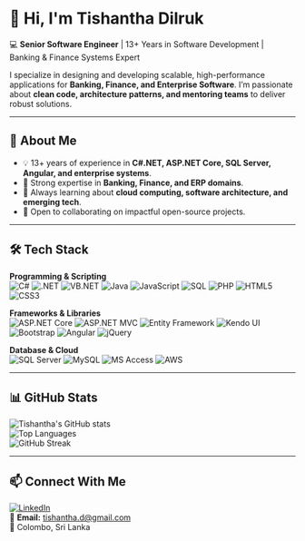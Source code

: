 # 👋 Hi, I'm Tishantha Dilruk

💻 **Senior Software Engineer** | 13+ Years in Software Development | Banking & Finance Systems Expert  

I specialize in designing and developing scalable, high-performance applications for **Banking, Finance, and Enterprise Software**. I’m passionate about **clean code, architecture patterns, and mentoring teams** to deliver robust solutions.

---

## 🌟 About Me
  
- 💡 13+ years of experience in **C#.NET, ASP.NET Core, SQL Server, Angular, and enterprise systems**.  
- 🚀 Strong expertise in **Banking, Finance, and ERP domains**.  
- 🧠 Always learning about **cloud computing, software architecture, and emerging tech**.  
- 🤝 Open to collaborating on impactful open-source projects.  

---

## 🛠 Tech Stack

**Programming & Scripting**  
![C#](https://img.shields.io/badge/C%23-239120?style=for-the-badge&logo=c-sharp&logoColor=white)
![.NET](https://img.shields.io/badge/.NET-512BD4?style=for-the-badge&logo=dotnet&logoColor=white)
![VB.NET](https://img.shields.io/badge/VB.NET-68217A?style=for-the-badge)
![Java](https://img.shields.io/badge/Java-007396?style=for-the-badge&logo=openjdk&logoColor=white)
![JavaScript](https://img.shields.io/badge/JavaScript-F7DF1E?style=for-the-badge&logo=javascript&logoColor=black)
![SQL](https://img.shields.io/badge/SQL-003B57?style=for-the-badge&logo=sqlite&logoColor=white)
![PHP](https://img.shields.io/badge/PHP-777BB4?style=for-the-badge&logo=php&logoColor=white)
![HTML5](https://img.shields.io/badge/HTML5-E34F26?style=for-the-badge&logo=html5&logoColor=white)
![CSS3](https://img.shields.io/badge/CSS3-1572B6?style=for-the-badge&logo=css3&logoColor=white)

**Frameworks & Libraries**  
![ASP.NET Core](https://img.shields.io/badge/ASP.NET%20Core-512BD4?style=for-the-badge&logo=dotnet&logoColor=white)
![ASP.NET MVC](https://img.shields.io/badge/ASP.NET%20MVC-68217A?style=for-the-badge)
![Entity Framework](https://img.shields.io/badge/Entity%20Framework-68217A?style=for-the-badge)
![Kendo UI](https://img.shields.io/badge/Kendo%20UI-ff4088?style=for-the-badge)
![Bootstrap](https://img.shields.io/badge/Bootstrap-7952B3?style=for-the-badge&logo=bootstrap&logoColor=white)
![Angular](https://img.shields.io/badge/Angular-DD0031?style=for-the-badge&logo=angular&logoColor=white)
![jQuery](https://img.shields.io/badge/jQuery-0769AD?style=for-the-badge&logo=jquery&logoColor=white)

**Database & Cloud**  
![SQL Server](https://img.shields.io/badge/SQL%20Server-CC2927?style=for-the-badge&logo=microsoftsqlserver&logoColor=white)
![MySQL](https://img.shields.io/badge/MySQL-4479A1?style=for-the-badge&logo=mysql&logoColor=white)
![MS Access](https://img.shields.io/badge/MS%20Access-A4373A?style=for-the-badge&logo=microsoftaccess&logoColor=white)
![AWS](https://img.shields.io/badge/AWS-FF9900?style=for-the-badge&logo=amazonaws&logoColor=white)

---

## 📊 GitHub Stats

![Tishantha's GitHub stats](https://github-readme-stats.vercel.app/api?username=tishantha&show_icons=true&theme=radical)  
![Top Languages](https://github-readme-stats.vercel.app/api/top-langs/?username=tishantha&layout=compact&theme=radical)  
![GitHub Streak](https://streak-stats.demolab.com?user=tishantha&theme=radical&hide_border=false)

---

## 📫 Connect With Me

[![LinkedIn](https://img.shields.io/badge/LinkedIn-Profile-blue?style=for-the-badge&logo=linkedin)](https://linkedin.com/in/tishantha)  
📧 **Email:** tishantha.d@gmail.com  
📍 Colombo, Sri Lanka
